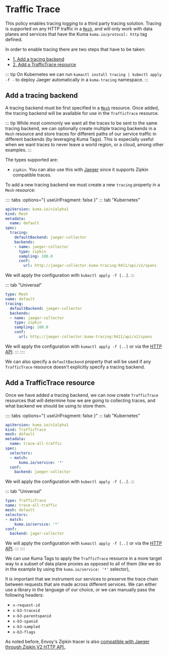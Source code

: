 # Traffic Trace

This policy enables tracing logging to a third party tracing solution. Tracing is supported on any HTTP traffic in a [`Mesh`](../mesh), and will only work with data planes and services that have the Kuma `kuma.io/protocol: http` tag defined.

In order to enable tracing there are two steps that have to be taken:

* [1. Add a tracing backend](#add-a-tracing-backend)
* [2. Add a TrafficTrace resource](#add-a-traffictrace-resource)

::: tip
On Kubernetes we can run `kumactl install tracing | kubectl apply -f -` to deploy Jaeger automatically in a `kuma-tracing` namespace.
:::

## Add a tracing backend

A tracing backend must be first specified in a [`Mesh`](../mesh) resource. Once added, the tracing backend will be available for use in the `TrafficTrace` resource.

::: tip
While most commonly we want all the traces to be sent to the same tracing backend, we can optionally create multiple tracing backends in a `Mesh` resource and store traces for different paths of our service traffic in different backends (by leveraging Kuma Tags). This is especially useful when we want traces to never leave a world region, or a cloud, among other examples.
:::

The types supported are:

* `zipkin`. You can also use this with [Jaeger](https://www.jaegertracing.io/) since it supports Zipkin compatible traces.

To add a new tracing backend we must create a new `tracing` property in a `Mesh` resource:

:::: tabs :options="{ useUrlFragment: false }"
::: tab "Kubernetes"
```yaml
apiVersion: kuma.io/v1alpha1
kind: Mesh
metadata:
  name: default
spec:
  tracing:
    defaultBackend: jaeger-collector
    backends:
    - name: jaeger-collector
      type: zipkin
      sampling: 100.0
      conf:
        url: http://jaeger-collector.kuma-tracing:9411/api/v2/spans
```

We will apply the configuration with `kubectl apply -f [..]`.
:::

::: tab "Universal"
```yaml
type: Mesh
name: default
tracing:
  defaultBackend: jaeger-collector
  backends:
  - name: jaeger-collector
    type: zipkin
    sampling: 100.0
    conf:
      url: http://jaeger-collector.kuma-tracing:9411/api/v2/spans
```

We will apply the configuration with `kumactl apply -f [..]` or via the [HTTP API](/docs/1.0.1/documentation/http-api).
:::
::::

We can also specify a `defaultBackend` property that will be used if any `TrafficTrace` resource doesn't explicitly specify a tracing backend.

## Add a TrafficTrace resource

Once we have added a tracing backend, we can now create `TrafficTrace` resources that will determine how we are going to collecting traces, and what backend we should be using to store them.

:::: tabs :options="{ useUrlFragment: false }"
::: tab "Kubernetes"
```yaml
apiVersion: kuma.io/v1alpha1
kind: TrafficTrace
mesh: default
metadata:
  name: trace-all-traffic
spec:
  selectors:
  - match:
      kuma.io/service: '*'
  conf:
    backend: jaeger-collector
```

We will apply the configuration with `kubectl apply -f [..]`.
:::

::: tab "Universal"
```yaml
type: TrafficTrace
name: trace-all-traffic
mesh: default
selectors:
- match:
    kuma.io/service: '*'
conf:
  backend: jager-collector
```

We will apply the configuration with `kumactl apply -f [..]` or via the [HTTP API](/docs/1.0.1/documentation/http-api).
:::
::::

We can use Kuma Tags to apply the `TrafficTrace` resource in a more target way to a subset of data plane proxies as opposed to all of them (like we do in the example by using the `kuma.io/service: '*'` selector),

It is important that we instrument our services to preserve the trace chain between requests that are made across different services. We can either use a library in the language of our choice, or we can manually pass the following headers:

* `x-request-id`
* `x-b3-traceid`
* `x-b3-parentspanid`
* `x-b3-spanid`
* `x-b3-sampled`
* `x-b3-flags`

As noted before, Envoy's Zipkin tracer is also [compatible with Jaeger through Zipkin V2 HTTP API.](https://www.jaegertracing.io/docs/1.13/features/#backwards-compatibility-with-zipkin).
